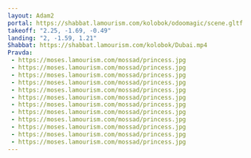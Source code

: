 ```yaml
---
layout: Adam2
portal: https://shabbat.lamourism.com/kolobok/odoomagic/scene.gltf
takeoff: "2.25, -1.69, -0.49"
landing: "2, -1.59, 1.21"
Shabbat: https://shabbat.lamourism.com/kolobok/Dubai.mp4
Pravda:
 - https://moses.lamourism.com/mossad/princess.jpg
 - https://moses.lamourism.com/mossad/princess.jpg
 - https://moses.lamourism.com/mossad/princess.jpg
 - https://moses.lamourism.com/mossad/princess.jpg
 - https://moses.lamourism.com/mossad/princess.jpg
 - https://moses.lamourism.com/mossad/princess.jpg
 - https://moses.lamourism.com/mossad/princess.jpg
 - https://moses.lamourism.com/mossad/princess.jpg
 - https://moses.lamourism.com/mossad/princess.jpg
 - https://moses.lamourism.com/mossad/princess.jpg
 - https://moses.lamourism.com/mossad/princess.jpg
 - https://moses.lamourism.com/mossad/princess.jpg
---
```

